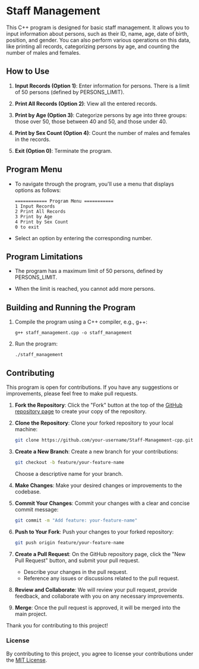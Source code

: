 
# Staff Management 

This C++ program is designed for basic staff management. It allows you to input information about persons, such as their ID, name, age, date of birth, position, and gender. You can also perform various operations on this data, like printing all records, categorizing persons by age, and counting the number of males and females.

## How to Use

1. **Input Records (Option 1)**: Enter information for persons. There is a limit of 50 persons (defined by PERSONS_LIMIT).

2. **Print All Records (Option 2)**: View all the entered records.

3. **Print by Age (Option 3)**: Categorize persons by age into three groups: those over 50, those between 40 and 50, and those under 40.

4. **Print by Sex Count (Option 4)**: Count the number of males and females in the records.

5. **Exit (Option 0)**: Terminate the program.

## Program Menu

- To navigate through the program, you'll use a menu that displays options as follows:

    ```
    ============ Program Menu ===========
    1 Input Records
    2 Print All Records
    3 Print by Age
    4 Print by Sex Count
    0 to exit
    ```

- Select an option by entering the corresponding number. 

## Program Limitations

- The program has a maximum limit of 50 persons, defined by PERSONS_LIMIT.

- When the limit is reached, you cannot add more persons.

## Building and Running the Program

1. Compile the program using a C++ compiler, e.g., g++:

    ```shell
    g++ staff_management.cpp -o staff_management
    ```

2. Run the program:

    ```shell
    ./staff_management
    ```

## Contributing

This program is open for contributions. If you have any suggestions or improvements, please feel free to make pull requests.

1. **Fork the Repository**: Click the "Fork" button at the top of the [GitHub repository page](https://github.com/swetamishra123/Staff-Management-cpp) to create your copy of the repository.

2. **Clone the Repository**: Clone your forked repository to your local machine:

   ```bash
   git clone https://github.com/your-username/Staff-Management-cpp.git
   ```

3. **Create a New Branch**: Create a new branch for your contributions:

   ```bash
   git checkout -b feature/your-feature-name
   ```

   Choose a descriptive name for your branch.

4. **Make Changes**: Make your desired changes or improvements to the codebase.

5. **Commit Your Changes**: Commit your changes with a clear and concise commit message:

   ```bash
   git commit -m "Add feature: your-feature-name"
   ```

6. **Push to Your Fork**: Push your changes to your forked repository:

   ```bash
   git push origin feature/your-feature-name
   ```

7. **Create a Pull Request**: On the GitHub repository page, click the "New Pull Request" button, and submit your pull request.

   - Describe your changes in the pull request.
   - Reference any issues or discussions related to the pull request.

8. **Review and Collaborate**: We will review your pull request, provide feedback, and collaborate with you on any necessary improvements.

9. **Merge**: Once the pull request is approved, it will be merged into the main project.

Thank you for contributing to this project!


### License

By contributing to this project, you agree to license your contributions under the [MIT License](LICENSE).
